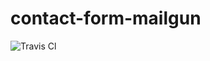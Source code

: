 # contact-form-mailgun
![Travis Cl](https://travis-ci.org/hsandstromOM/mailchimp-newsletter-signup.svg?branch=master)
